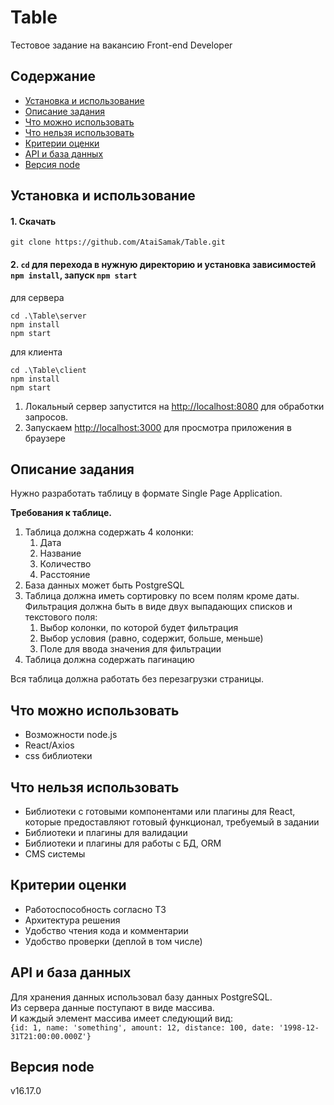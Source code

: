 # Table
Тестовое задание на вакансию Front-end Developer

## Содержание
- [Установка и использование](#установка-и-использование)
- [Описание задания](#описание-задания)
- [Что можно использовать](#что-можно-использовать)
- [Что нельзя использовать](#что-нельзя-использовать)
- [Критерии оценки](#критерии-оценки)
- [API и база данных](#api-и-база-данных)
- [Версия node](#версия-node)

## Установка и использование
#### 1. Скачать

```
git clone https://github.com/AtaiSamak/Table.git
```

#### 2.  `cd` для перехода в нужную директорию и установка зависимостей `npm install`, запуск `npm start`

для сервера
```
cd .\Table\server
npm install
npm start
```

для клиента
```
cd .\Table\client
npm install
npm start
```

1. Локальный сервер запустится на [http://localhost:8080](http://localhost:8080) для обработки запросов.
2. Запускаем [http://localhost:3000](http://localhost:3000) для просмотра приложения в браузере<br>

## Описание задания
Нужно разработать таблицу в формате Single Page Application.

**Требования к таблице.**

1. Таблица должна содержать 4 колонки:
    1. Дата
    2. Название
    3. Количество
    4. Расстояние
2. База данных может быть PostgreSQL
3. Таблица должна иметь сортировку по всем полям кроме даты. Фильтрация должна быть в виде двух выпадающих списков и текстового поля:
    1. Выбор колонки, по которой будет фильтрация
    2. Выбор условия (равно, содержит, больше, меньше)
    3. Поле для ввода значения для фильтрации
4. Таблица должна содержать пагинацию

Вся таблица должна работать без перезагрузки страницы.

## Что можно использовать
- Возможности node.js
- React/Axios
- css библиотеки

## Что нельзя использовать
- Библиотеки с готовыми компонентами или плагины для React, которые предоставляют готовый функционал, требуемый в задании
- Библиотеки и плагины для валидации
- Библиотеки и плагины для работы с БД, ORM
- CMS системы

## Критерии оценки
- Работоспособность согласно ТЗ
- Архитектура решения
- Удобство чтения кода и комментарии
- Удобство проверки (деплой в том числе)

## API и база данных

Для хранения данных использовал базу данных PostgreSQL.<br>
Из сервера данные поступают в виде массива.<br>
И каждый элемент массива имеет следующий вид:<br>
`{id: 1, name: 'something', amount: 12, distance: 100, date: '1998-12-31T21:00:00.000Z'}`

## Версия node
v16.17.0
